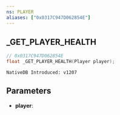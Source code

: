 ```yaml
---
ns: PLAYER
aliases: ["0x0317C947D062854E"]
---
```

## _GET_PLAYER_HEALTH

```c
// 0x0317C947D062854E
float _GET_PLAYER_HEALTH(Player player);
```

```
NativeDB Introduced: v1207
```

## Parameters
* **player**:
